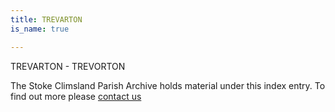 ```yaml
---
title: TREVARTON
is_name: true

---
```


TREVARTON - TREVORTON


The Stoke Climsland Parish Archive holds material under this index entry. To find out more please [contact us](/contact/)
